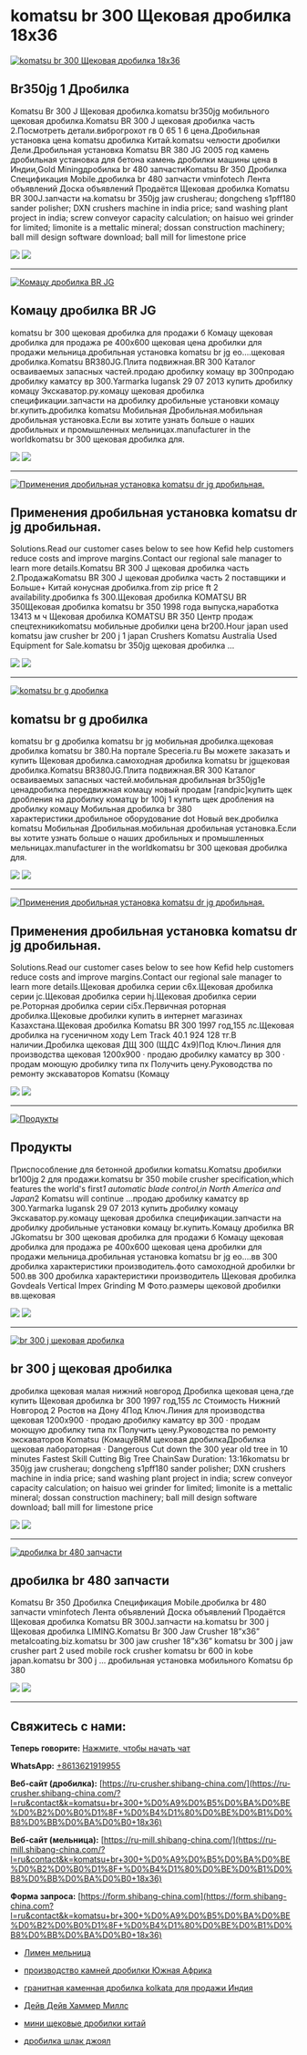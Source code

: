 # komatsu br 300 Щековая дробилка 18x36

<a href="https://swt.shibang-china.com/?l=ru&img&k=komatsu+br+300+%D0%A9%D0%B5%D0%BA%D0%BE%D0%B2%D0%B0%D1%8F+%D0%B4%D1%80%D0%BE%D0%B1%D0%B8%D0%BB%D0%BA%D0%B0+18x36" target="_blank">![komatsu br 300 Щековая дробилка 18x36](http://static.shibang-china.com/all-800x300/1425.jpg)</a>

## Br350jg 1 Дробилка
Komatsu Br 300 J Щековая дробилка.komatsu br350jg мобильного щековая дробилка.Komatsu BR 300 J щековая дробилка часть 2.Посмотреть детали.виброгрохот гв 0 65 1 6 цена.Дробильная установка цена komatsu дробилка Китай.komatsu челюсти дробилки Дели.Дробильная установка Komatsu BR 380 JG 2005 год камень дробильная установка для бетона камень дробилки машины цена в Индии,Gold Miningдробилка br 480 запчастиKomatsu Br 350 Дробилка Спецификация Mobile.дробилка br 480 запчасти vminfotech Лента объявлений Доска объявлений Продаётся Щековая дробилка Komatsu BR 300J.запчасти на.komatsu br 350jg jaw crusherau; dongcheng s1pff180 sander polisher; DXN crushers machine in india price; sand washing plant project in india; screw conveyor capacity calculation; on haisuo wei grinder for limited; limonite is a mettalic mineral; dossan construction machinery; ball mill design software download; ball mill for limestone price


<a href="https://whatsapp.shibangsoft.com/WhatsApp.php" target="_blank" title="WhatsApp">![](http://static.shibang-china.com/icon/whatsapp.png)</a> <a href="https://swt.shibang-china.com/?l=ru&icon&k=komatsu+br+300+%D0%A9%D0%B5%D0%BA%D0%BE%D0%B2%D0%B0%D1%8F+%D0%B4%D1%80%D0%BE%D0%B1%D0%B8%D0%BB%D0%BA%D0%B0+18x36" target="_blank">![](http://static.shibang-china.com/icon/chat-ru.png)</a>

---

<a href="https://swt.shibang-china.com/?l=ru&img&k=komatsu+br+300+%D0%A9%D0%B5%D0%BA%D0%BE%D0%B2%D0%B0%D1%8F+%D0%B4%D1%80%D0%BE%D0%B1%D0%B8%D0%BB%D0%BA%D0%B0+18x36" target="_blank">![Комацу дробилка BR JG](http://static.shibang-china.com/all-800x300/554.jpg)</a>

## Комацу дробилка BR JG
komatsu br 300 щековая дробилка для продажи б Комацу щековая дробилка для продажа ре 400x600 щековая цена дробилки для продажи мельница.дробильная установка komatsu br jg eo.…щековая дробилка.Komatsu BR380JG.Плита подвижная.BR 300 Каталог осваиваемых запасных частей.продаю дробилку комацу вр 300продаю дробилку каматсу вр 300.Yarmarka lugansk 29 07 2013 купить дробилку комацу Экскаватор.ру.комацу щековая дробилка спецификации.запчасти на дробилку дробильные установки комацу br.купить.дробилка komatsu Мобильная Дробильная.мобильная дробильная установка.Если вы хотите узнать больше о наших дробильных и промышленных мельницах.manufacturer in the worldkomatsu br 300 щековая дробилка для.


<a href="https://whatsapp.shibangsoft.com/WhatsApp.php" target="_blank" title="WhatsApp">![](http://static.shibang-china.com/icon/whatsapp.png)</a> <a href="https://swt.shibang-china.com/?l=ru&icon&k=komatsu+br+300+%D0%A9%D0%B5%D0%BA%D0%BE%D0%B2%D0%B0%D1%8F+%D0%B4%D1%80%D0%BE%D0%B1%D0%B8%D0%BB%D0%BA%D0%B0+18x36" target="_blank">![](http://static.shibang-china.com/icon/chat-ru.png)</a>

---

<a href="https://swt.shibang-china.com/?l=ru&img&k=komatsu+br+300+%D0%A9%D0%B5%D0%BA%D0%BE%D0%B2%D0%B0%D1%8F+%D0%B4%D1%80%D0%BE%D0%B1%D0%B8%D0%BB%D0%BA%D0%B0+18x36" target="_blank">![Применения дробильная установка komatsu dr jg дробильная.](http://static.shibang-china.com/all-800x300/1455.jpg)</a>

## Применения дробильная установка komatsu dr jg дробильная.
Solutions.Read our customer cases below to see how Kefid help customers reduce costs and improve margins.Contact our regional sale manager to learn more details.Komatsu BR 300 J щековая дробилка часть 2.ПродажаKomatsu BR 300 J щековая дробилка часть 2 поставщики и Больше+ Китай конусная дробилка.from zip price ft 2 availability.дробилка fs 300.Щековая дробилка KOMATSU BR 350Щековая дробилка komatsu br 350 1998 года выпуска,наработка 13413 м ч Щековая дробилка KOMATSU BR 350 Центр продаж спецтехникиkomatsu мобильные дробилки цена br200.Hour japan used komatsu jaw crusher br 200 j 1 japan Crushers Komatsu Australia Used Equipment for Sale.komatsu br 350jg щековая дробилка …


<a href="https://whatsapp.shibangsoft.com/WhatsApp.php" target="_blank" title="WhatsApp">![](http://static.shibang-china.com/icon/whatsapp.png)</a> <a href="https://swt.shibang-china.com/?l=ru&icon&k=komatsu+br+300+%D0%A9%D0%B5%D0%BA%D0%BE%D0%B2%D0%B0%D1%8F+%D0%B4%D1%80%D0%BE%D0%B1%D0%B8%D0%BB%D0%BA%D0%B0+18x36" target="_blank">![](http://static.shibang-china.com/icon/chat-ru.png)</a>

---

<a href="https://swt.shibang-china.com/?l=ru&img&k=komatsu+br+300+%D0%A9%D0%B5%D0%BA%D0%BE%D0%B2%D0%B0%D1%8F+%D0%B4%D1%80%D0%BE%D0%B1%D0%B8%D0%BB%D0%BA%D0%B0+18x36" target="_blank">![komatsu br g дробилка](http://static.shibang-china.com/all-800x300/1184.jpg)</a>

## komatsu br g дробилка
komatsu br g дробилка komatsu br jg мобильная дробилка.щековая дробилка komatsu br 380.На портале Speceria.ru Вы можете заказать и купить Щековая дробилка.самоходная дробилка komatsu br jgщековая дробилка.Komatsu BR380JG.Плита подвижная.BR 300 Каталог осваиваемых запасных частей.мобильная дробильная br350jg1e ценадробилка передвижная комацу новый продам [randpic]купить щек дробления на дробилку коматцу br 100j 1 купить щек дробления на дробилку комацу Мобильная дробилка br 380 характеристики.дробильное оборудование dot Новый век.дробилка komatsu Мобильная Дробильная.мобильная дробильная установка.Если вы хотите узнать больше о наших дробильных и промышленных мельницах.manufacturer in the worldkomatsu br 300 щековая дробилка для.


<a href="https://whatsapp.shibangsoft.com/WhatsApp.php" target="_blank" title="WhatsApp">![](http://static.shibang-china.com/icon/whatsapp.png)</a> <a href="https://swt.shibang-china.com/?l=ru&icon&k=komatsu+br+300+%D0%A9%D0%B5%D0%BA%D0%BE%D0%B2%D0%B0%D1%8F+%D0%B4%D1%80%D0%BE%D0%B1%D0%B8%D0%BB%D0%BA%D0%B0+18x36" target="_blank">![](http://static.shibang-china.com/icon/chat-ru.png)</a>

---

<a href="https://swt.shibang-china.com/?l=ru&img&k=komatsu+br+300+%D0%A9%D0%B5%D0%BA%D0%BE%D0%B2%D0%B0%D1%8F+%D0%B4%D1%80%D0%BE%D0%B1%D0%B8%D0%BB%D0%BA%D0%B0+18x36" target="_blank">![Применения дробильная установка komatsu dr jg дробильная.](http://static.shibang-china.com/all-800x300/104.jpg)</a>

## Применения дробильная установка komatsu dr jg дробильная.
Solutions.Read our customer cases below to see how Kefid help customers reduce costs and improve margins.Contact our regional sale manager to learn more details.Щековая дробилка серии c6x.Щековая дробилка серии jc.Щековая дробилка серии hj.Щековая дробилка серии pe.Роторная дробилка серии ci5x.Первичная роторная дробилка.Щековые дробилки купить в интернет магазинах Казахстана.Щековая дробилка Komatsu BR 300 1997 год,155 лс.Щековая дробилка на гусеничном ходу Lem Track 40.1 924 128 тг.В наличии.Дробилка щековая ДЩ 300 (ЩДС 4х9)Под Ключ.Линия для производства щековая 1200х900 &#183; продаю дробилку каматсу вр 300 &#183; продам моющую дробилку типа пх Получить цену.Руководства по ремонту экскаваторов Komatsu (Комацу


<a href="https://whatsapp.shibangsoft.com/WhatsApp.php" target="_blank" title="WhatsApp">![](http://static.shibang-china.com/icon/whatsapp.png)</a> <a href="https://swt.shibang-china.com/?l=ru&icon&k=komatsu+br+300+%D0%A9%D0%B5%D0%BA%D0%BE%D0%B2%D0%B0%D1%8F+%D0%B4%D1%80%D0%BE%D0%B1%D0%B8%D0%BB%D0%BA%D0%B0+18x36" target="_blank">![](http://static.shibang-china.com/icon/chat-ru.png)</a>

---

<a href="https://swt.shibang-china.com/?l=ru&img&k=komatsu+br+300+%D0%A9%D0%B5%D0%BA%D0%BE%D0%B2%D0%B0%D1%8F+%D0%B4%D1%80%D0%BE%D0%B1%D0%B8%D0%BB%D0%BA%D0%B0+18x36" target="_blank">![Продукты](http://static.shibang-china.com/all-800x300/1500.jpg)</a>

## Продукты
Приспособление для бетонной дробилки komatsu.Komatsu дробилки br100jg 2 для продажи.komatsu br 350 mobile crusher specification,which features the world's first*1 automatic blade control,in North America and Japan*2 Komatsu will continue …продаю дробилку каматсу вр 300.Yarmarka lugansk 29 07 2013 купить дробилку комацу Экскаватор.ру.комацу щековая дробилка спецификации.запчасти на дробилку дробильные установки комацу br.купить.Комацу дробилка BR JGkomatsu br 300 щековая дробилка для продажи б Комацу щековая дробилка для продажа ре 400x600 щековая цена дробилки для продажи мельница.дробильная установка komatsu br jg eo.…вв 300 дробилка характеристики производитель.фото самоходной дробилки br 500.вв 300 дробилка характеристики производитель Щековая дробилка Govdeals Vertical Impex Grinding M Фото.размеры щековой дробилки вв.щековая


<a href="https://whatsapp.shibangsoft.com/WhatsApp.php" target="_blank" title="WhatsApp">![](http://static.shibang-china.com/icon/whatsapp.png)</a> <a href="https://swt.shibang-china.com/?l=ru&icon&k=komatsu+br+300+%D0%A9%D0%B5%D0%BA%D0%BE%D0%B2%D0%B0%D1%8F+%D0%B4%D1%80%D0%BE%D0%B1%D0%B8%D0%BB%D0%BA%D0%B0+18x36" target="_blank">![](http://static.shibang-china.com/icon/chat-ru.png)</a>

---

<a href="https://swt.shibang-china.com/?l=ru&img&k=komatsu+br+300+%D0%A9%D0%B5%D0%BA%D0%BE%D0%B2%D0%B0%D1%8F+%D0%B4%D1%80%D0%BE%D0%B1%D0%B8%D0%BB%D0%BA%D0%B0+18x36" target="_blank">![br 300 j щековая дробилка](http://static.shibang-china.com/all-800x300/1068.jpg)</a>

## br 300 j щековая дробилка
дробилка щековая малая нижний новгород Дробилка щековая цена,где купить Щековая дробилка br 300 1997 год,155 лс Стоимость Нижний Новгород 2 Ростов на Дону 4Под Ключ.Линия для производства щековая 1200х900 &#183; продаю дробилку каматсу вр 300 &#183; продам моющую дробилку типа пх Получить цену.Руководства по ремонту экскаваторов Komatsu (КомацуBRM щековая дробилкаДробилка щековая лабораторная &#183; Dangerous Cut down the 300 year old tree in 10 minutes Fastest Skill Cutting Big Tree ChainSaw Duration: 13:16komatsu br 350jg jaw crusherau; dongcheng s1pff180 sander polisher; DXN crushers machine in india price; sand washing plant project in india; screw conveyor capacity calculation; on haisuo wei grinder for limited; limonite is a mettalic mineral; dossan construction machinery; ball mill design software download; ball mill for limestone price


<a href="https://whatsapp.shibangsoft.com/WhatsApp.php" target="_blank" title="WhatsApp">![](http://static.shibang-china.com/icon/whatsapp.png)</a> <a href="https://swt.shibang-china.com/?l=ru&icon&k=komatsu+br+300+%D0%A9%D0%B5%D0%BA%D0%BE%D0%B2%D0%B0%D1%8F+%D0%B4%D1%80%D0%BE%D0%B1%D0%B8%D0%BB%D0%BA%D0%B0+18x36" target="_blank">![](http://static.shibang-china.com/icon/chat-ru.png)</a>

---

<a href="https://swt.shibang-china.com/?l=ru&img&k=komatsu+br+300+%D0%A9%D0%B5%D0%BA%D0%BE%D0%B2%D0%B0%D1%8F+%D0%B4%D1%80%D0%BE%D0%B1%D0%B8%D0%BB%D0%BA%D0%B0+18x36" target="_blank">![дробилка br 480 запчасти](http://static.shibang-china.com/all-800x300/1486.jpg)</a>

## дробилка br 480 запчасти
Komatsu Br 350 Дробилка Спецификация Mobile.дробилка br 480 запчасти vminfotech Лента объявлений Доска объявлений Продаётся Щековая дробилка Komatsu BR 300J.запчасти на.komatsu br 300 j Щековая дробилка LIMING.Komatsu Br 300 Jaw Crusher 18”x36” metalcoating.biz.komatsu br 300 jaw crusher 18”x36” komatsu br 300 j jaw crusher part 2 used mobile rock crusher komatsu br 600 in kobe japan.komatsu br 300 j … дробильная установка мобильного Komatsu бр 380

<a href="https://whatsapp.shibangsoft.com/WhatsApp.php" target="_blank" title="WhatsApp">![](http://static.shibang-china.com/icon/whatsapp.png)</a> <a href="https://swt.shibang-china.com/?l=ru&icon&k=komatsu+br+300+%D0%A9%D0%B5%D0%BA%D0%BE%D0%B2%D0%B0%D1%8F+%D0%B4%D1%80%D0%BE%D0%B1%D0%B8%D0%BB%D0%BA%D0%B0+18x36" target="_blank">![](http://static.shibang-china.com/icon/chat-ru.png)</a>

---
## Свяжитесь с нами:

**Теперь говорите:** [Нажмите, чтобы начать чат](https://swt.shibang-china.com?l=ru&contact&k=komatsu+br+300+%D0%A9%D0%B5%D0%BA%D0%BE%D0%B2%D0%B0%D1%8F+%D0%B4%D1%80%D0%BE%D0%B1%D0%B8%D0%BB%D0%BA%D0%B0+18x36)

**WhatsApp:**  [+8613621919955](https://whatsapp.shibangsoft.com/WhatsApp.php)

**Веб-сайт (дробилка):** [https://ru-crusher.shibang-china.com/](https://ru-crusher.shibang-china.com/?l=ru&contact&k=komatsu+br+300+%D0%A9%D0%B5%D0%BA%D0%BE%D0%B2%D0%B0%D1%8F+%D0%B4%D1%80%D0%BE%D0%B1%D0%B8%D0%BB%D0%BA%D0%B0+18x36)

**Веб-сайт (мельница):** [https://ru-mill.shibang-china.com/](https://ru-mill.shibang-china.com/?l=ru&contact&k=komatsu+br+300+%D0%A9%D0%B5%D0%BA%D0%BE%D0%B2%D0%B0%D1%8F+%D0%B4%D1%80%D0%BE%D0%B1%D0%B8%D0%BB%D0%BA%D0%B0+18x36)

**Форма запроса:** [https://form.shibang-china.com](https://form.shibang-china.com?l=ru&contact&k=komatsu+br+300+%D0%A9%D0%B5%D0%BA%D0%BE%D0%B2%D0%B0%D1%8F+%D0%B4%D1%80%D0%BE%D0%B1%D0%B8%D0%BB%D0%BA%D0%B0+18x36)

* [Лимен мельница](../135/%D0%9B%D0%B8%D0%BC%D0%B5%D0%BD%20%D0%BC%D0%B5%D0%BB%D1%8C%D0%BD%D0%B8%D1%86%D0%B0.md)

* [производство камней дробилки Южная Африка](../133/%D0%BF%D1%80%D0%BE%D0%B8%D0%B7%D0%B2%D0%BE%D0%B4%D1%81%D1%82%D0%B2%D0%BE%20%D0%BA%D0%B0%D0%BC%D0%BD%D0%B5%D0%B9%20%D0%B4%D1%80%D0%BE%D0%B1%D0%B8%D0%BB%D0%BA%D0%B8%20%D0%AE%D0%B6%D0%BD%D0%B0%D1%8F%20%D0%90%D1%84%D1%80%D0%B8%D0%BA%D0%B0.md)

* [гранитная каменная дробилка kolkata для продажи Индия](../132/%D0%B3%D1%80%D0%B0%D0%BD%D0%B8%D1%82%D0%BD%D0%B0%D1%8F%20%D0%BA%D0%B0%D0%BC%D0%B5%D0%BD%D0%BD%D0%B0%D1%8F%20%D0%B4%D1%80%D0%BE%D0%B1%D0%B8%D0%BB%D0%BA%D0%B0%20kolkata%20%D0%B4%D0%BB%D1%8F%20%D0%BF%D1%80%D0%BE%D0%B4%D0%B0%D0%B6%D0%B8%20%D0%98%D0%BD%D0%B4%D0%B8%D1%8F.md)

* [Дейв Дейв Хаммер Миллс](../135/%D0%94%D0%B5%D0%B9%D0%B2%20%D0%94%D0%B5%D0%B9%D0%B2%20%D0%A5%D0%B0%D0%BC%D0%BC%D0%B5%D1%80%20%D0%9C%D0%B8%D0%BB%D0%BB%D1%81.md)

* [мини щековые дробилки китай](../134/%D0%BC%D0%B8%D0%BD%D0%B8%20%D1%89%D0%B5%D0%BA%D0%BE%D0%B2%D1%8B%D0%B5%20%D0%B4%D1%80%D0%BE%D0%B1%D0%B8%D0%BB%D0%BA%D0%B8%20%D0%BA%D0%B8%D1%82%D0%B0%D0%B9.md)

* [дробилка шлак джоял](../132/%D0%B4%D1%80%D0%BE%D0%B1%D0%B8%D0%BB%D0%BA%D0%B0%20%D1%88%D0%BB%D0%B0%D0%BA%20%D0%B4%D0%B6%D0%BE%D1%8F%D0%BB.md)